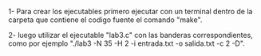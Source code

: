 1- Para crear los ejecutables primero ejecutar con un terminal dentro de la carpeta que
contiene el codigo fuente el comando "make".

2- luego utilizar el ejecutable "lab3.c" con las banderas correspondientes, como por ejemplo
    "./lab3 -N 35 -H 2 -i entrada.txt -o salida.txt -c 2 -D".